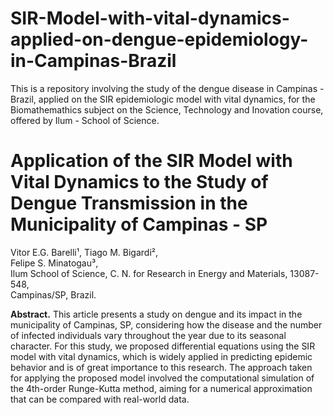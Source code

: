 # SIR-Model-with-vital-dynamics-applied-on-dengue-epidemiology-in-Campinas-Brazil
This is a repository involving the study of the dengue disease in Campinas - Brazil, applied on the SIR epidemiologic model with vital dynamics, for the Biomathemathics subject on the Science, Technology and Inovation course, offered by Ilum - School of Science.

# Application of the SIR Model with Vital Dynamics to the Study of Dengue Transmission in the Municipality of Campinas - SP

Vitor E.G. Barelli¹, Tiago M. Bigardi²,  
Felipe S. Minatogau³,  
Ilum School of Science, C. N. for Research in Energy and Materials, 13087-548,  
Campinas/SP, Brazil.

**Abstract.** This article presents a study on dengue and its impact in the municipality of Campinas, SP, considering how the disease and the number of infected individuals vary throughout the year due to its seasonal character. For this study, we proposed differential equations using the SIR model with vital dynamics, which is widely applied in predicting epidemic behavior and is of great importance to this research. The approach taken for applying the proposed model involved the computational simulation of the 4th-order Runge-Kutta method, aiming for a numerical approximation that can be compared with real-world data.

